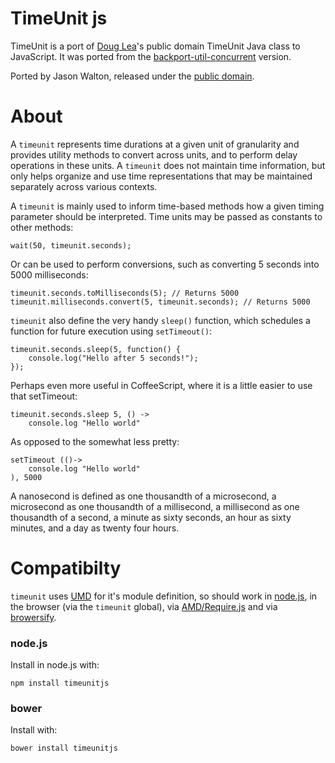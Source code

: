 TimeUnit js
======================

TimeUnit is a port of [Doug Lea](http://g.oswego.edu/)'s public domain TimeUnit Java class
to JavaScript.  It was ported from the
[backport-util-concurrent](http://backport-jsr166.sourceforge.net/) version.

Ported by Jason Walton, released under the
[public domain](http://creativecommons.org/licenses/publicdomain).

About
=====

A `timeunit` represents time durations at a given unit of
granularity and provides utility methods to convert across units,
and to perform delay operations in these units.  A
`timeunit` does not maintain time information, but only
helps organize and use time representations that may be maintained
separately across various contexts.

A `timeunit` is mainly used to inform time-based methods
how a given timing parameter should be interpreted.  Time units may be passed as constants
to other methods:

    wait(50, timeunit.seconds);

Or can be used to perform conversions, such as converting 5 seconds into 5000 milliseconds:

    timeunit.seconds.toMilliseconds(5); // Returns 5000
    timeunit.milliseconds.convert(5, timeunit.seconds); // Returns 5000

`timeunit` also define the very handy `sleep()` function, which schedules a function for future
execution using `setTimeout()`:

    timeunit.seconds.sleep(5, function() {
        console.log("Hello after 5 seconds!");
    });

Perhaps even more useful in CoffeeScript, where it is a little easier to use that setTimeout:

    timeunit.seconds.sleep 5, () ->
        console.log "Hello world"

As opposed to the somewhat less pretty:

    setTimeout (()->
        console.log "Hello world"
    ), 5000

A nanosecond is defined as one thousandth of a microsecond, a microsecond as one thousandth of a
millisecond, a millisecond as one thousandth of a second, a minute as sixty seconds, an hour as
sixty minutes, and a day as twenty four hours.

Compatibilty
============

`timeunit` uses [UMD](https://github.com/umdjs/umd) for it's module definition, so should work in
[node.js](http://nodejs.org/), in the browser (via the `timeunit` global), via
[AMD/Require.js](http://requirejs.org/) and via [browersify](http://browserify.org/).

### node.js

Install in node.js with:

    npm install timeunitjs

### bower

Install with:

    bower install timeunitjs